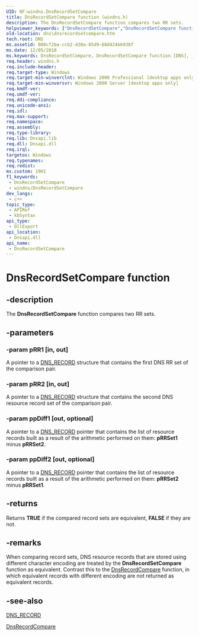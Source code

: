 ```yaml
---
UID: NF:windns.DnsRecordSetCompare
title: DnsRecordSetCompare function (windns.h)
description: The DnsRecordSetCompare function compares two RR sets.
helpviewer_keywords: ["DnsRecordSetCompare","DnsRecordSetCompare function [DNS]","_dns_dnsrecordsetcompare","dns.dnsrecordsetcompare","windns/DnsRecordSetCompare"]
old-location: dns\dnsrecordsetcompare.htm
tech.root: DNS
ms.assetid: 008cf2ba-ccb2-430a-85d9-68d424b6938f
ms.date: 12/05/2018
ms.keywords: DnsRecordSetCompare, DnsRecordSetCompare function [DNS], _dns_dnsrecordsetcompare, dns.dnsrecordsetcompare, windns/DnsRecordSetCompare
req.header: windns.h
req.include-header: 
req.target-type: Windows
req.target-min-winverclnt: Windows 2000 Professional [desktop apps only]
req.target-min-winversvr: Windows 2000 Server [desktop apps only]
req.kmdf-ver: 
req.umdf-ver: 
req.ddi-compliance: 
req.unicode-ansi: 
req.idl: 
req.max-support: 
req.namespace: 
req.assembly: 
req.type-library: 
req.lib: Dnsapi.lib
req.dll: Dnsapi.dll
req.irql: 
targetos: Windows
req.typenames: 
req.redist: 
ms.custom: 19H1
f1_keywords:
 - DnsRecordSetCompare
 - windns/DnsRecordSetCompare
dev_langs:
 - c++
topic_type:
 - APIRef
 - kbSyntax
api_type:
 - DllExport
api_location:
 - Dnsapi.dll
api_name:
 - DnsRecordSetCompare
---
```


# DnsRecordSetCompare function


## -description

The 
<b>DnsRecordSetCompare</b> function compares two RR sets.

## -parameters

### -param pRR1 [in, out]

A pointer to a <a href="/windows/win32/api/windnsdef/ns-windnsdef-dns_recorda">DNS_RECORD</a> structure that contains the first DNS RR set of the comparison pair.

### -param pRR2 [in, out]

A pointer to a <a href="/windows/win32/api/windnsdef/ns-windnsdef-dns_recorda">DNS_RECORD</a> structure that contains the second DNS resource record set of the comparison pair.

### -param ppDiff1 [out, optional]

A pointer to a <a href="/windows/win32/api/windnsdef/ns-windnsdef-dns_recorda">DNS_RECORD</a> pointer that contains the list of resource records built as a result of the arithmetic performed on them: <b>pRRSet1</b> minus <b>pRRSet2</b>.

### -param ppDiff2 [out, optional]

A pointer to a <a href="/windows/win32/api/windnsdef/ns-windnsdef-dns_recorda">DNS_RECORD</a> pointer that contains the list of resource records built as a result of the arithmetic performed on them: <b>pRRSet2</b> minus <b>pRRSet1</b>.

## -returns

Returns <b>TRUE</b> if the compared record sets are equivalent, <b>FALSE</b> if they are not.

## -remarks

When comparing record sets, DNS resource records that are stored using different character encoding are treated by the 
<b>DnsRecordSetCompare</b> function as equivalent. Contrast this to the 
<a href="/windows/desktop/api/windns/nf-windns-dnsrecordcompare">DnsRecordCompare</a> function, in which equivalent records with different encoding are not returned as equivalent records.

## -see-also

<a href="/windows/win32/api/windnsdef/ns-windnsdef-dns_recorda">DNS_RECORD</a>



<a href="/windows/desktop/api/windns/nf-windns-dnsrecordcompare">DnsRecordCompare</a>
